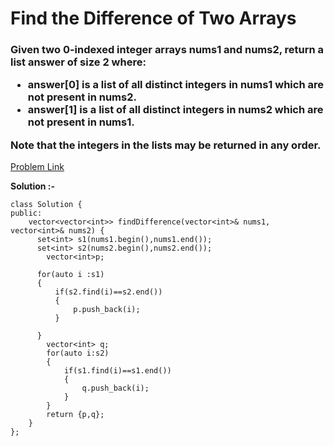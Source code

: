 # Find the Difference of Two Arrays

<h3>
Given two 0-indexed integer arrays nums1 and nums2, return a list answer of size 2 where:

  * answer[0] is a list of all distinct integers in nums1 which are not present in nums2.
  * answer[1] is a list of all distinct integers in nums2 which are not present in nums1.
  
Note that the integers in the lists may be returned in any order.
</h3>

[Problem Link](https://leetcode.com/problems/find-the-difference-of-two-arrays/description/)

**Solution :-**

```
class Solution {
public:
    vector<vector<int>> findDifference(vector<int>& nums1, vector<int>& nums2) {
      set<int> s1(nums1.begin(),nums1.end());
      set<int> s2(nums2.begin(),nums2.end());
        vector<int>p;

      for(auto i :s1)
      {
          if(s2.find(i)==s2.end())
          {
              p.push_back(i);
          }

      }
        vector<int> q;
        for(auto i:s2)
        {
            if(s1.find(i)==s1.end())
            {
                q.push_back(i);
            }
        }
        return {p,q};
    }
};
```
